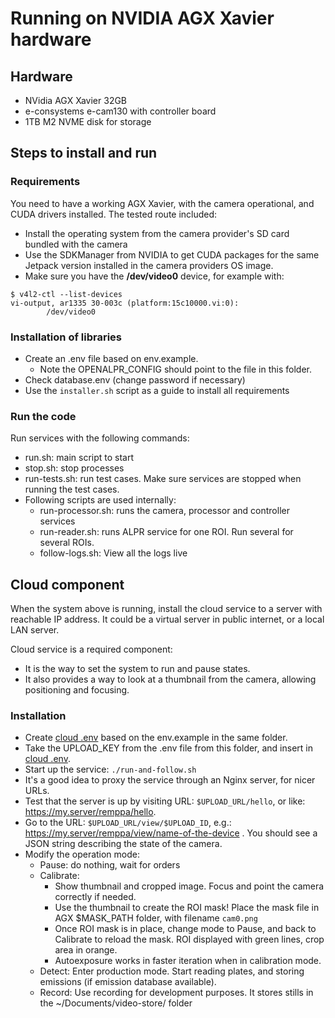 # Running on NVIDIA AGX Xavier hardware

## Hardware

- NVidia AGX Xavier 32GB
- e-consystems e-cam130 with controller board
- 1TB M2 NVME disk for storage

## Steps to install and run

### Requirements

You need to have a working AGX Xavier, with the camera operational, and
CUDA drivers installed. The tested route included:

- Install the operating system from the camera provider's SD card bundled
  with the camera
- Use the SDKManager from NVIDIA to get CUDA packages for the same
  Jetpack version installed in the camera providers OS image.
- Make sure you have the **/dev/video0** device, for example with:

```
$ v4l2-ctl --list-devices
vi-output, ar1335 30-003c (platform:15c10000.vi:0):
        /dev/video0
```

### Installation of libraries

- Create an .env file based on env.example.
  - Note the OPENALPR_CONFIG should point to the file in this
    folder.
- Check database.env (change password if necessary)
- Use the `installer.sh` script as a guide to install all requirements

### Run the code

Run services with the following commands:

- run.sh: main script to start
- stop.sh: stop processes
- run-tests.sh: run test cases. Make sure services are stopped when running
  the test cases.
- Following scripts are used internally:
  - run-processor.sh: runs the camera, processor and controller services
  - run-reader.sh: runs ALPR service for one ROI. Run several for several ROIs.
  - follow-logs.sh: View all the logs live

## Cloud component

When the system above is running, install the cloud service to a
server with reachable IP address. It could be a virtual server in public
internet, or a local LAN server.

Cloud service is a required component:

- It is the way to set the system to run and pause states.
- It also provides a way to look at a thumbnail from the camera,
  allowing positioning and focusing.

### Installation

- Create [cloud .env](../components/cloud/.env) based on the env.example
  in the same folder.
- Take the UPLOAD_KEY from the .env file from this folder, and insert in [cloud .env](../components/cloud/.env).
- Start up the service: `./run-and-follow.sh`
- It's a good idea to proxy the service through an Nginx server, for nicer
  URLs.
- Test that the server is up by visiting URL: `$UPLOAD_URL/hello`, or like:
  https://my.server/remppa/hello.
- Go to the URL: `$UPLOAD_URL/view/$UPLOAD_ID`,
  e.g.: https://my.server/remppa/view/name-of-the-device .
  You should see a JSON string describing the state of the camera.
- Modify the operation mode:
  - Pause: do nothing, wait for orders
  - Calibrate:
    - Show thumbnail and cropped image. Focus and point the camera correctly if needed.
    - Use the thumbnail to create the ROI mask! Place the mask file in AGX
      $MASK_PATH  folder, with filename `cam0.png`
    - Once ROI mask is in place, change mode to Pause, and back to Calibrate
      to reload the mask. ROI displayed with green lines, crop area in orange.
    - Autoexposure works in faster iteration when in calibration mode.
  - Detect: Enter production mode. Start reading plates, and storing
    emissions (if emission database available).
  - Record: Use recording for development purposes. It stores stills in
    the ~/Documents/video-store/ folder

